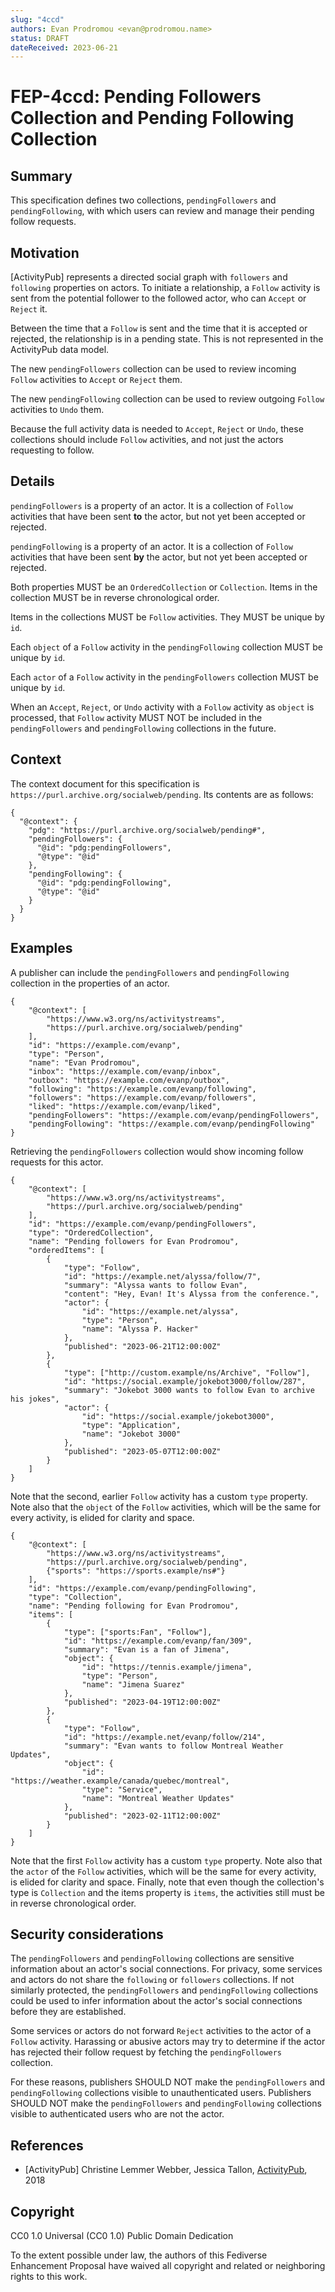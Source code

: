 ```yaml
---
slug: "4ccd"
authors: Evan Prodromou <evan@prodromou.name>
status: DRAFT
dateReceived: 2023-06-21
---
```

# FEP-4ccd: Pending Followers Collection and Pending Following Collection

## Summary

This specification defines two collections, `pendingFollowers` and `pendingFollowing`, with which users can review and manage their pending follow requests.

## Motivation

[ActivityPub] represents a directed social graph with `followers` and `following` properties on actors. To initiate a relationship, a `Follow` activity is sent from the potential follower to the followed actor, who can `Accept` or `Reject` it.

Between the time that a `Follow` is sent and the time that it is accepted or rejected, the relationship is in a pending state. This is not represented in the ActivityPub data model.

The new `pendingFollowers` collection can be used to review incoming `Follow` activities to `Accept` or `Reject` them.

The new `pendingFollowing` collection can be used to review outgoing `Follow` activities to `Undo` them.

Because the full activity data is needed to `Accept`, `Reject` or `Undo`, these collections should include `Follow` activities, and not just the actors requesting to follow.

## Details

`pendingFollowers` is a property of an actor. It is a collection of `Follow` activities that have been sent **to** the actor, but not yet been accepted or rejected.

`pendingFollowing` is a property of an actor. It is a collection of `Follow` activities that have been sent **by** the actor, but not yet been accepted or rejected.

Both properties MUST be an `OrderedCollection` or `Collection`. Items in the collection MUST be in reverse chronological order.

Items in the collections MUST be `Follow` activities. They MUST be unique by `id`.

Each `object` of a `Follow` activity in the `pendingFollowing` collection MUST be unique by `id`.

Each `actor` of a `Follow` activity in the `pendingFollowers` collection MUST be unique by `id`.

When an `Accept`, `Reject`, or `Undo` activity with a `Follow` activity as `object` is processed, that `Follow` activity MUST NOT be included in the `pendingFollowers` and `pendingFollowing` collections in the future.

## Context

The context document for this specification is `https://purl.archive.org/socialweb/pending`. Its contents are as follows:

```
{
  "@context": {
    "pdg": "https://purl.archive.org/socialweb/pending#",
    "pendingFollowers": {
      "@id": "pdg:pendingFollowers",
      "@type": "@id"
    },
    "pendingFollowing": {
      "@id": "pdg:pendingFollowing",
      "@type": "@id"
    }
  }
}
```

## Examples

A publisher can include the `pendingFollowers` and `pendingFollowing` collection in the properties of an actor.

```
{
    "@context": [
        "https://www.w3.org/ns/activitystreams",
        "https://purl.archive.org/socialweb/pending"
    ],
    "id": "https://example.com/evanp",
    "type": "Person",
    "name": "Evan Prodromou",
    "inbox": "https://example.com/evanp/inbox",
    "outbox": "https://example.com/evanp/outbox",
    "following": "https://example.com/evanp/following",
    "followers": "https://example.com/evanp/followers",
    "liked": "https://example.com/evanp/liked",
    "pendingFollowers": "https://example.com/evanp/pendingFollowers",
    "pendingFollowing": "https://example.com/evanp/pendingFollowing"
}
```

Retrieving the `pendingFollowers` collection would show incoming follow requests
for this actor.

```
{
    "@context": [
        "https://www.w3.org/ns/activitystreams",
        "https://purl.archive.org/socialweb/pending"
    ],
    "id": "https://example.com/evanp/pendingFollowers",
    "type": "OrderedCollection",
    "name": "Pending followers for Evan Prodromou",
    "orderedItems": [
        {
            "type": "Follow",
            "id": "https://example.net/alyssa/follow/7",
            "summary": "Alyssa wants to follow Evan",
            "content": "Hey, Evan! It's Alyssa from the conference.",
            "actor": {
                "id": "https://example.net/alyssa",
                "type": "Person",
                "name": "Alyssa P. Hacker"
            },
            "published": "2023-06-21T12:00:00Z"
        },
        {
            "type": ["http://custom.example/ns/Archive", "Follow"],
            "id": "https://social.example/jokebot3000/follow/287",
            "summary": "Jokebot 3000 wants to follow Evan to archive his jokes",
            "actor": {
                "id": "https://social.example/jokebot3000",
                "type": "Application",
                "name": "Jokebot 3000"
            },
            "published": "2023-05-07T12:00:00Z"
        }
    ]
}
```

Note that the second, earlier `Follow` activity has a custom `type` property. Note also that the `object` of the `Follow` activities, which will be the same for every activity, is elided for clarity and space.

```
{
    "@context": [
        "https://www.w3.org/ns/activitystreams",
        "https://purl.archive.org/socialweb/pending",
        {"sports": "https://sports.example/ns#"}
    ],
    "id": "https://example.com/evanp/pendingFollowing",
    "type": "Collection",
    "name": "Pending following for Evan Prodromou",
    "items": [
        {
            "type": ["sports:Fan", "Follow"],
            "id": "https://example.com/evanp/fan/309",
            "summary": "Evan is a fan of Jimena",
            "object": {
                "id": "https://tennis.example/jimena",
                "type": "Person",
                "name": "Jimena Suarez"
            },
            "published": "2023-04-19T12:00:00Z"
        },
        {
            "type": "Follow",
            "id": "https://example.net/evanp/follow/214",
            "summary": "Evan wants to follow Montreal Weather Updates",
            "object": {
                "id": "https://weather.example/canada/quebec/montreal",
                "type": "Service",
                "name": "Montreal Weather Updates"
            },
            "published": "2023-02-11T12:00:00Z"
        }
    ]
}
```

Note that the first `Follow` activity has a custom `type` property. Note also that the `actor` of the `Follow` activities, which will be the same for every activity, is elided for clarity and space. Finally, note that even though the collection's type is `Collection` and the items property is `items`, the activities still must be in reverse chronological order.

## Security considerations

The `pendingFollowers` and `pendingFollowing` collections are sensitive information about
an actor's social connections. For privacy, some services and actors do not share the `following` or `followers` collections. If not similarly protected, the `pendingFollowers` and `pendingFollowing` collections could be used to infer information about the actor's social connections before they are established.

Some services or actors do not forward `Reject` activities to the actor of a `Follow` activity. Harassing or abusive actors may try to determine if the actor has rejected their follow request by fetching the `pendingFollowers` collection.

For these reasons, publishers SHOULD NOT make the `pendingFollowers` and `pendingFollowing` collections visible to unauthenticated users. Publishers SHOULD NOT make the `pendingFollowers` and `pendingFollowing` collections visible to authenticated users who are not the actor.

## References

- [ActivityPub] Christine Lemmer Webber, Jessica Tallon, [ActivityPub](https://www.w3.org/TR/activitypub/), 2018

## Copyright

CC0 1.0 Universal (CC0 1.0) Public Domain Dedication

To the extent possible under law, the authors of this Fediverse Enhancement Proposal have waived all copyright and related or neighboring rights to this work.
